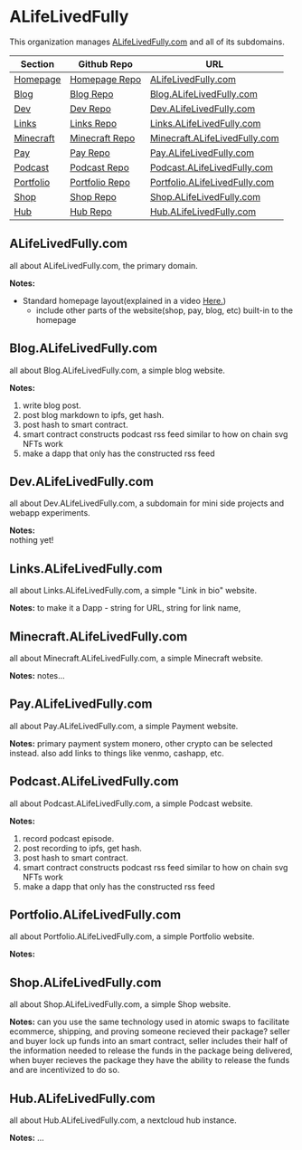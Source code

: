 # ALifeLivedFully
This organization manages [ALifeLivedFully.com](https://ALifeLivedFully.com) and all of its subdomains.

Section | Github Repo | URL
--- | --- | ---
[Homepage](#alifelivedfullycom) | [Homepage Repo](https://github.com/ALifeLivedFully-Domain/ALifeLivedFully.com) | [ALifeLivedFully.com](https://ALifeLivedFully.com)  
[Blog](#Blogalifelivedfullycom) | [Blog Repo](https://github.com/ALifeLivedFully-Domain/Blog.ALifeLivedFully.com) | [Blog.ALifeLivedFully.com](https://Blog.ALifeLivedFully.com) 
[Dev](#Blogalifelivedfullycom) | [Dev Repo](https://github.com/ALifeLivedFully-Domain/Dev.ALifeLivedFully.com) | [Dev.ALifeLivedFully.com](https://Dev.ALifeLivedFully.com) 
[Links](#Linksalifelivedfullycom) | [Links Repo](https://github.com/ALifeLivedFully-Domain/Links.ALifeLivedFully.com) | [Links.ALifeLivedFully.com](https://Links.ALifeLivedFully.com)  
[Minecraft](#Minecraftalifelivedfullycom) | [Minecraft Repo](https://github.com/ALifeLivedFully-Domain/Minecraft.ALifeLivedFully.com) |[Minecraft.ALifeLivedFully.com](https://Minecraft.ALifeLivedFully.com)  
[Pay](#Payalifelivedfullycom) | [Pay Repo](https://github.com/ALifeLivedFully-Domain/Pay.ALifeLivedFully.com) | [Pay.ALifeLivedFully.com](https://Pay.ALifeLivedFully.com)  
[Podcast](#Podcastalifelivedfullycom) | [Podcast Repo](https://github.com/ALifeLivedFully-Domain/Podcast.ALifeLivedFully.com) | [Podcast.ALifeLivedFully.com](https://Podcast.ALifeLivedFully.com)  
[Portfolio](#Portfolioalifelivedfullycom) | [Portfolio Repo](https://github.com/ALifeLivedFully-Domain/Portfolio.ALifeLivedFully.com) | [Portfolio.ALifeLivedFully.com](https://Portfolio.ALifeLivedFully.com)  
[Shop](#Shopalifelivedfullycom) | [Shop Repo](https://github.com/ALifeLivedFully-Domain/Shop.ALifeLivedFully.com) | [Shop.ALifeLivedFully.com](https://Shop.ALifeLivedFully.com)
[Hub](#Hubalifelivedfullycom) | [Hub Repo](https://github.com/ALifeLivedFully-Domain/Hub.ALifeLivedFully.com) | [Hub.ALifeLivedFully.com](https://Hub.ALifeLivedFully.com)

## ALifeLivedFully.com  
all about ALifeLivedFully.com, the primary domain.

**Notes:**
- Standard homepage layout(explained in a video [Here.](https://www.youtube.com/watch?v=g0db5kA4BfQ&ab_channel=TheWebsiteArchitect))
  - include other parts of the website(shop, pay, blog, etc) built-in to the homepage

## Blog.ALifeLivedFully.com  
all about Blog.ALifeLivedFully.com, a simple blog website.

**Notes:**  
1. write blog post.
1. post blog markdown to ipfs, get hash.
1. post hash to smart contract.
1. smart contract constructs podcast rss feed similar to how on chain svg NFTs work
1. make a dapp that only has the constructed rss feed

## Dev.ALifeLivedFully.com  
all about Dev.ALifeLivedFully.com, a subdomain for mini side projects and webapp experiments.

**Notes:**  
nothing yet!

## Links.ALifeLivedFully.com  
all about Links.ALifeLivedFully.com, a simple "Link in bio" website.

**Notes:**
to make it a Dapp - string for URL, string for link name, 

## Minecraft.ALifeLivedFully.com  
all about Minecraft.ALifeLivedFully.com, a simple Minecraft website.

**Notes:**
notes...

## Pay.ALifeLivedFully.com  
all about Pay.ALifeLivedFully.com, a simple Payment website.

**Notes:**
primary payment system monero, other crypto can be selected instead. also add links to things like venmo, cashapp, etc.

## Podcast.ALifeLivedFully.com  
all about Podcast.ALifeLivedFully.com, a simple Podcast website.

**Notes:**
1. record podcast episode.
1. post recording to ipfs, get hash.
1. post hash to smart contract.
1. smart contract constructs podcast rss feed similar to how on chain svg NFTs work
1. make a dapp that only has the constructed rss feed

## Portfolio.ALifeLivedFully.com  
all about Portfolio.ALifeLivedFully.com, a simple Portfolio website.

**Notes:**

## Shop.ALifeLivedFully.com  
all about Shop.ALifeLivedFully.com, a simple Shop website.

**Notes:**
can you use the same technology used in atomic swaps to facilitate ecommerce, shipping, and proving someone recieved their package?
seller and buyer lock up funds into an smart contract, seller includes their half of the information needed to release the funds in the package being delivered, when buyer recieves the package they have the ability to release the funds and are incentivized to do so.

## Hub.ALifeLivedFully.com  
all about Hub.ALifeLivedFully.com, a nextcloud hub instance.

**Notes:**
...
